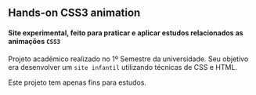 ## Hands-on CSS3 animation
#### Site experimental, feito para praticar e aplicar estudos relacionados as animações `CSS3`

Projeto acadêmico realizado no 1º Semestre da universidade. Seu objetivo era desenvolver um `site infantil` utilizando técnicas de CSS e HTML. 

Este projeto tem apenas fins para estudos.
